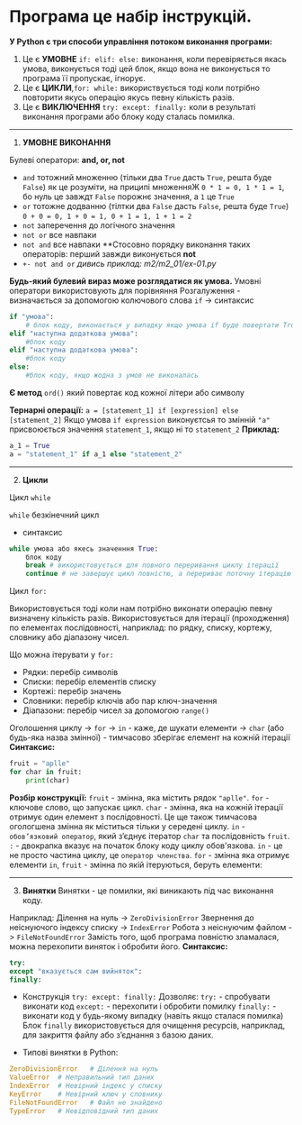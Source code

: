 
# Програма це набір інструкцій.

**У Python є три способи управління потоком виконання програми:**

1. Це є **УМОВНЕ** `if: elif: else:` виконання, коли перевіряється якась умова, виконується тоді цей блок, якщо вона не виконується то програма її пропускає, ігнорує.
2. Це є **ЦИКЛИ**,`for: while:` використвується тоді коли потрібно повторити якусь операцію якусь певну кількість разів.
3. Це є **ВИКЛЮЧЕННЯ** `try: except: finally:` коли в результаті виконання програми або блоку коду сталась помилка.

---
1. **УМОВНЕ ВИКОНАННЯ**

Булеві оператори:
**and, or, not**

- `and`  тотожний множенню (тільки два `True` дасть `True`, решта буде `False`) як це розуміти, на приципі множенняЖ
  `0 * 1 = 0, 1 * 1 = 1`, бо нуль це завждт `False` порожнє значення, а `1` це `True`
- `or` тотожне додванню (тілтки два `False` дасть `False`, решта буде `True`)
  `0 + 0 = 0, 1 + 0 = 1, 0 + 1 = 1, 1 + 1 = 2`
- `not` заперечення до логічного значення 
- `not or`  все навпаки
- `not and`  все навпаки
**Стосовно порядку виконання таких операторів: перший завжди виконується **not**
- `+- not and or`
*дивись приклад: m2/m2_01/ex-01.py*

**Будь-який булевий вираз може розглядатися як умова.** 
Умовні оператори використовують для порівняння
Розгалуження - визначається за допомогою колючового слова `if` -> синтаксис
```python
if "умова":
    # блок коду, виконається у випадку якщо умова if буде повертати True
elif "наступна додаткова умова":
    #блок коду
elif "наступна додаткова умова":
    #блок коду
else:
    #блок коду, якщо жодна з умов не виконалась
```

**Є метод** `ord()` який повертає код кожної літери або символу

**Тернарні операції:** 
`a = [statement_1] if [expression] else [statement_2]`
Якщо умова `if expression` виконуєтсья то змінній `"a"` присвоюється значення `statement_1`, якщо ні то `statement_2`
**Приклад:**
```python
a_1 = True
a = "statement_1" if a_1 else "statement_2"
```
---
2. **Цикли**

Цикл `while`

`while` безкінечний цикл
- синтаксис
```python
while умова або якесь значенння True: 
    блок коду
    break # використовується для повного переривання циклу ітерації
    continue # не завершує цикл повністю, а перериває поточну ітерацію та повертається на початок циклу
```

Цикл `for:` 

Використовується тоді коли нам потрібно виконати операцію певну визначену кількість разів. Використовується для ітерації (проходження) по елементах послідовності, наприклад: по рядку, списку, кортежу, словнику або діапазону чисел.

Що можна ітерувати у `for:`
- Рядки: перебір символів
- Списки: перебір елементів списку
- Кортежі: перебір значень
- Словники: перебір ключів або пар ключ-значення
- Діапазони: перебір чисел за допомогою `range()`

Оголошення циклу -> `for` -> `in` - каже, де шукати елементи -> `char` (або будь-яка назва змінної) - тимчасово зберігає елемент на кожній ітерації
**Синтаксис:**
```python
fruit = "aplle"
for char in fruit:
    print(char)
```
**Розбір конструкції:**
`fruit` - змінна, яка містить рядок `"aplle"`.
`for` - ключове слово, що запускає цикл.
`char` - змінна, яка на кожній ітерації отримує один елемент з послідовності. Це ще також тимчасова огологшена змінна як міститься тільки у середені циклу.
`in` - `обов’язковий оператор`, який з’єднує ітератор `char` та послідовність `fruit`.
`:` - двокрапка вказує на початок блоку коду циклу обов'язкова. 
`in` - це не просто частина циклу, це `оператор членства`.
`for` - змінна яка отримує елементи `in`, `fruit` - змінна по якій ітеруються, беруть елементи:

---
3. **Винятки** 
Винятки - це помилки, які виникають під час виконання коду.

Наприклад:
Ділення на нуль -> `ZeroDivisionError`
Звернення до неіснуючого індексу списку -> `IndexError`
Робота з неіснуючим файлом -> `FileNotFoundError`
Замість того, щоб програма повністю зламалася, можна перехопити виняток і обробити його.
**Синтаксис:**
```python 
try:
except "вказується сам вийняток":
finally:
```
- Конструкція `try: except: finally:`
Дозволяє:
`try:` - спробувати виконати код
`except:` - перехопити і обробити помилку
`finally:` - виконати код у будь-якому випадку (навіть якщо сталася помилка)
Блок `finally` використовується для очищення ресурсів, наприклад, для закриття файлу або з’єднання з базою даних.

- Типові винятки в Python:
```python
ZeroDivisionError	# Ділення на нуль
ValueError	# Неправильний тип даних
IndexError	# Невірний індекс у списку
KeyError	# Невірний ключ у словнику
FileNotFoundError	# Файл не знайдено
TypeError	# Невідповідний тип даних
```